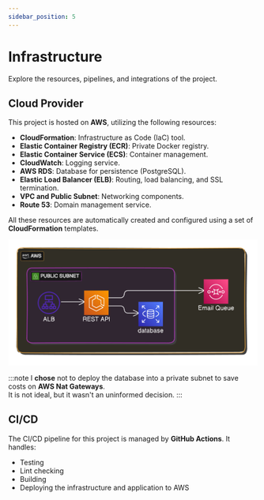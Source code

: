 ```yaml
---
sidebar_position: 5
---
```


# Infrastructure

Explore the resources, pipelines, and integrations of the project.

## Cloud Provider

This project is hosted on **AWS**, utilizing the following resources:

- **CloudFormation**: Infrastructure as Code (IaC) tool.
- **Elastic Container Registry (ECR)**: Private Docker registry.
- **Elastic Container Service (ECS)**: Container management.
- **CloudWatch**: Logging service.
- **AWS RDS**: Database for persistence (PostgreSQL).
- **Elastic Load Balancer (ELB)**: Routing, load balancing, and SSL termination.
- **VPC and Public Subnet**: Networking components.
- **Route 53**: Domain management service.

All these resources are automatically created and configured using a set of **CloudFormation** templates.

![Infrastructure](./img/rest_api_infra.png)

:::note
I **chose** not to deploy the database into a private subnet to save costs on **AWS Nat Gateways**.  
It is not ideal, but it wasn't an uninformed decision.
  :::
## CI/CD

The CI/CD pipeline for this project is managed by **GitHub Actions**. It handles:

- Testing
- Lint checking
- Building
- Deploying the infrastructure and application to AWS